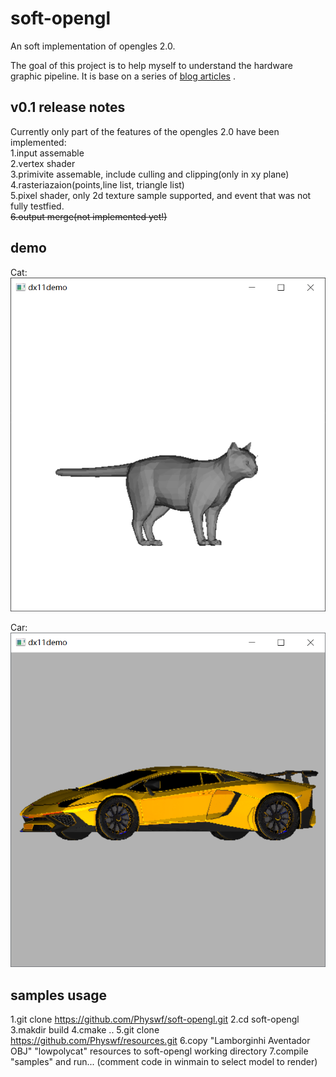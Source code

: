 # soft-opengl
An soft implementation of opengles 2.0. 

The goal of this project is to help myself to understand the hardware graphic pipeline. It is base on a series of [blog articles](https://fgiesen.wordpress.com/2013/02/08/triangle-rasterization-in-practice/) .

## v0.1 release notes

Currently only part of the features of the opengles 2.0 have been implemented:  
1.input assemable  
2.vertex shader  
3.primivite assemable, include culling and clipping(only in xy plane)  
4.rasteriazaion(points,line list, triangle list)  
5.pixel shader, only 2d texture sample supported, and event that was not fully testfied.  
~~6.output merge(not implemented yet!)~~

## demo 
Cat:
![image](https://github.com/Physwf/resources/blob/master/screenshot/lowpolycat.png)

Car:
![image](https://github.com/Physwf/resources/blob/master/screenshot/Lamborghini.png)

## samples usage
1.git clone https://github.com/Physwf/soft-opengl.git
2.cd soft-opengl
3.makdir build
4.cmake ..
5.git clone https://github.com/Physwf/resources.git
6.copy "Lamborginhi Aventador OBJ" "lowpolycat" resources to soft-opengl working directory
7.compile "samples" and run... (comment code in winmain to select model to render)
